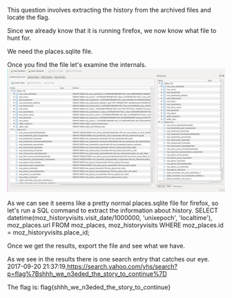 This question involves extracting the history from the archived files and locate the flag.

Since we already know that it is running firefox, we now know what file to hunt for.

We need the places.sqlite file.

Once you find the file let's examine the internals.
![Mount_Image](/Herbert/Places/examine.png?raw=true)

As we can see it seems like a pretty normal places.sqlite file for firefox, so let's run a SQL command to extract the information about history.
SELECT datetime(moz_historyvisits.visit_date/1000000, 'unixepoch', 'localtime'), moz_places.url FROM moz_places, moz_historyvisits WHERE moz_places.id = moz_historyvisits.place_id;

Once we get the results, export the file and see what we have.

As we see in the results there is one search entry that catches our eye.
2017-09-20 21:37:19,https://search.yahoo.com/yhs/search?p=flag%7Bshhh_we_n3eded_the_story_to_continue%7D

The flag is: flag{shhh_we_n3eded_the_story_to_continue}